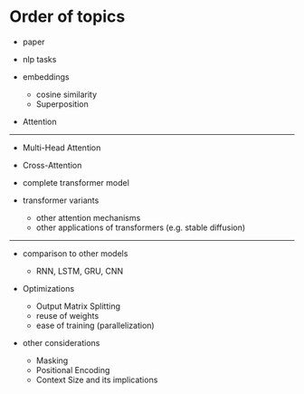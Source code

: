 # Order of topics

- paper
- nlp tasks
- embeddings
  - cosine similarity
  - Superposition

- Attention

-----

- Multi-Head Attention
- Cross-Attention
- complete transformer model


- transformer variants
  - other attention mechanisms
  - other applications of transformers (e.g. stable diffusion)
 
-----

- comparison to other models
  - RNN, LSTM, GRU, CNN

- Optimizations
  - Output Matrix Splitting
  - reuse of weights
  - ease of training (parallelization)

- other considerations
  - Masking
  - Positional Encoding
  - Context Size and its implications
